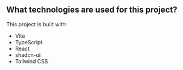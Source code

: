 ## What technologies are used for this project?
This project is built with:
- Vite
- TypeScript
- React
- shadcn-ui
- Tailwind CSS